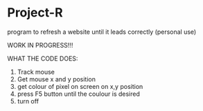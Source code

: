 # Project-R
program to refresh a website until it leads correctly (personal use)

WORK IN PROGRESS!!!

WHAT THE CODE DOES:
1. Track mouse
2. Get mouse x and y position
3. get colour of pixel on screen on x,y position
4. press F5 button until the coulour is desired 
5. turn off
